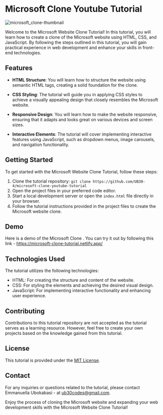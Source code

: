 # Microsoft  Clone Youtube  Tutorial

![microsoft_clone-thumbnail](https://github.com/UB30-4/microsoft-clone-youtube-tutorial/assets/101749091/33398cb9-bda1-4996-8c5b-553d9a32d4ce)


Welcome to the Microsoft Website Clone Tutorial! In this tutorial, you will learn how to create a clone of the Microsoft website using HTML, CSS, and JavaScript. By following the steps outlined in this tutorial, you will gain practical experience in web development and enhance your skills in front-end technologies.

## Features

- **HTML Structure**: You will learn how to structure the website using semantic HTML tags, creating a solid foundation for the clone.

- **CSS Styling**: The tutorial will guide you in applying CSS styles to achieve a visually appealing design that closely resembles the Microsoft website.

- **Responsive Design**: You will learn how to make the website responsive, ensuring that it adapts and looks great on various devices and screen sizes.

- **Interactive Elements**: The tutorial will cover implementing interactive features using JavaScript, such as dropdown menus, image carousels, and navigation functionality.

## Getting Started

To get started with the Microsoft Website Clone Tutorial, follow these steps:

1. Clone the tutorial repository: `git clone https://github.com/UB30-4/microsoft-clone-youtube-tutorial`
2. Open the project files in your preferred code editor.
3. Start a local development server or open the `index.html` file directly in your browser.
4. Follow the tutorial instructions provided in the project files to create the Microsoft website clone.

## Demo
Here is a demo of the Microsoft Clone . You can try it out by following this link - https://microsoft-clone-tutorial.netlify.app/

## Technologies Used

The tutorial utilizes the following technologies:

- HTML: For creating the structure and content of the website.
- CSS: For styling the elements and achieving the desired visual design.
- JavaScript: For implementing interactive functionality and enhancing user experience.

## Contributing

Contributions to this tutorial repository are not accepted as the tutorial serves as a learning resource. However, feel free to create your own projects based on the knowledge gained from this tutorial.

## License

This tutorial is provided under the [MIT License](link-to-license.md).

## Contact

For any inquiries or questions related to the tutorial, please contact Emmanuella Ubokabasi - at ub30codes@gmail.com.

Enjoy the process of cloning the Microsoft website and expanding your web development skills with the Microsoft Website Clone Tutorial!
